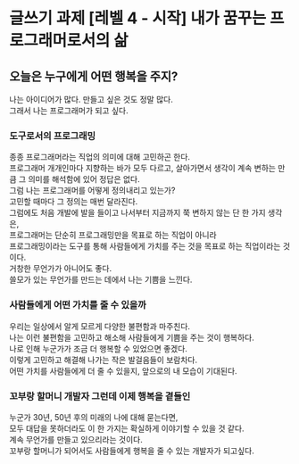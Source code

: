 # 글쓰기 과제 [레벨 4 - 시작] 내가 꿈꾸는 프로그래머로서의 삶

## 오늘은 누구에게 어떤 행복을 주지?

나는 아이디어가 많다. 만들고 싶은 것도 정말 많다. <br />
그래서 나는 프로그래머가 되고 싶다.

### 도구로서의 프로그래밍

종종 프로그래머라는 직업의 의미에 대해 고민하곤 한다. <br />
프로그래머 개개인마다 지향하는 바가 모두 다르고, 살아가면서 생각이 계속 변하는 만큼 그 의미를 해석함에 있어 정답은 없다. <br />
그럼 나는 프로그래머를 어떻게 정의내리고 있는가? <br />
고민할 때마다 그 정의는 매번 달라진다. <br />
그럼에도 처음 개발에 발을 들이고 나서부터 지금까지 쭉 변하지 않는 단 한 가지 생각은,<br />
프로그래머는 단순히 프로그래밍만을 목표로 하는 직업이 아니라<br />
프로그래밍이라는 도구를 통해 사람들에게 가치를 주는 것을 목표로 하는 직업이라는 것이다. <br />
거창한 무언가가 아니어도 좋다. <br />
쓸모가 있는 무언가를 만드는 데에서 나는 기쁨을 느낀다.<br />

### 사람들에게 어떤 가치를 줄 수 있을까

우리는 일상에서 알게 모르게 다양한 불편함과 마주친다. <br />
나는 이런 불편함을 고민하고 해소해 사람들에게 기쁨을 주는 것이 행복하다. <br />
나로 인해 누군가가 조금 더 행복할 수 있었으면 좋겠다. <br />
이렇게 고민하고 해결해 나가는 작은 발걸음들이 보람차다. <br />
어떤 가치를 사람들에게 더 줄 수 있을지, 앞으로의 내 모습이 기대된다.

### 꼬부랑 할머니 개발자 그런데 이제 행복을 곁들인

누군가 30년, 50년 후의 미래의 나에 대해 묻는다면, <br />
모두 대답을 못하더라도 이 한 가지는 확실하게 이야기할 수 있을 것 같다. <br />
계속 무언가를 만들고 있으리라는 것이다. <br />
꼬부랑 할머니가 되어서도 사람들에게 행복을 줄 수 있는 개발자가 되고싶다.
